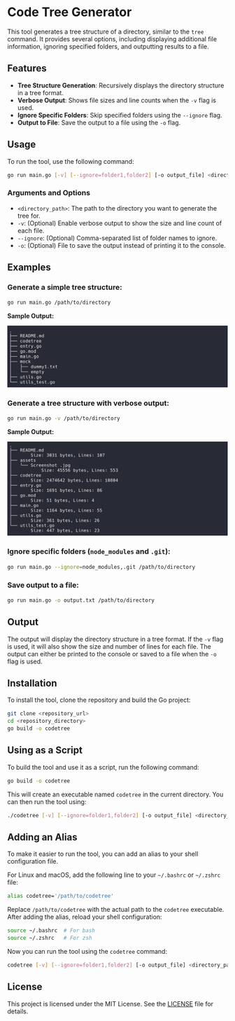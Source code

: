 # Code Tree Generator

This tool generates a tree structure of a directory, similar to the `tree` command. It provides several options, including displaying additional file information, ignoring specified folders, and outputting results to a file.

## Features

- **Tree Structure Generation**: Recursively displays the directory structure in a tree format.
- **Verbose Output**: Shows file sizes and line counts when the `-v` flag is used.
- **Ignore Specific Folders**: Skip specified folders using the `--ignore` flag.
- **Output to File**: Save the output to a file using the `-o` flag.

## Usage

To run the tool, use the following command:

```sh
go run main.go [-v] [--ignore=folder1,folder2] [-o output_file] <directory_path>
```

### Arguments and Options

- `<directory_path>`: The path to the directory you want to generate the tree for.
- `-v`: (Optional) Enable verbose output to show the size and line count of each file.
- `--ignore`: (Optional) Comma-separated list of folder names to ignore.
- `-o`: (Optional) File to save the output instead of printing it to the console.

## Examples

### Generate a simple tree structure:
```sh
go run main.go /path/to/directory
```

**Sample Output:**

![Ignore Folders Tree Structure](assets/screenshot_simple.jpg)


### Generate a tree structure with verbose output:
```sh
go run main.go -v /path/to/directory
```

**Sample Output:**

![Verbose Tree Structure](assets/screenshot_verbose.jpg)

### Ignore specific folders (`node_modules` and `.git`):
```sh
go run main.go --ignore=node_modules,.git /path/to/directory
```

### Save output to a file:
```sh
go run main.go -o output.txt /path/to/directory
```

## Output

The output will display the directory structure in a tree format. If the `-v` flag is used, it will also show the size and number of lines for each file. The output can either be printed to the console or saved to a file when the `-o` flag is used.

## Installation

To install the tool, clone the repository and build the Go project:

```sh
git clone <repository_url>
cd <repository_directory>
go build -o codetree
```

## Using as a Script

To build the tool and use it as a script, run the following command:

```sh
go build -o codetree
```

This will create an executable named `codetree` in the current directory. You can then run the tool using:

```sh
./codetree [-v] [--ignore=folder1,folder2] [-o output_file] <directory_path>
```

## Adding an Alias

To make it easier to run the tool, you can add an alias to your shell configuration file.

For Linux and macOS, add the following line to your `~/.bashrc` or `~/.zshrc` file:

```sh
alias codetree='/path/to/codetree'
```

Replace `/path/to/codetree` with the actual path to the `codetree` executable. After adding the alias, reload your shell configuration:

```sh
source ~/.bashrc  # For bash
source ~/.zshrc   # For zsh
```

Now you can run the tool using the `codetree` command:

```sh
codetree [-v] [--ignore=folder1,folder2] [-o output_file] <directory_path>
```

## License

This project is licensed under the MIT License. See the [LICENSE](LICENSE) file for details.